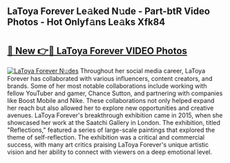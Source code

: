 ## LaToya Forever Le𝚊ked N𝚞de - Part-btR Video Photos - Hot Onlyf𝚊ns Le𝚊ks Xfk84

# <h2><a href="http://ab41576.deff.icu/?id=LaToya+Forever">🔗 New 👉🔴 LaToya Forever VIDEO Photos</a></h2>

[![LaToya Forever N𝚞des](https://i.imgur.com/rIISA9y.gif)](http://ab41576.deff.icu/?id=LaToya+Forever)
Throughout her social media career, LaToya Forever has collaborated with various influencers, content creators, and brands. Some of her most notable collaborations include working with fellow YouTuber and gamer, Chance Sutton, and partnering with companies like Boost Mobile and Nike. These collaborations not only helped expand her reach but also allowed her to explore new opportunities and creative avenues. LaToya Forever's breakthrough exhibition came in 2015, when she showcased her work at the Saatchi Gallery in London. The exhibition, titled "Reflections," featured a series of large-scale paintings that explored the theme of self-reflection. The exhibition was a critical and commercial success, with many art critics praising LaToya Forever's unique artistic vision and her ability to connect with viewers on a deep emotional level.
